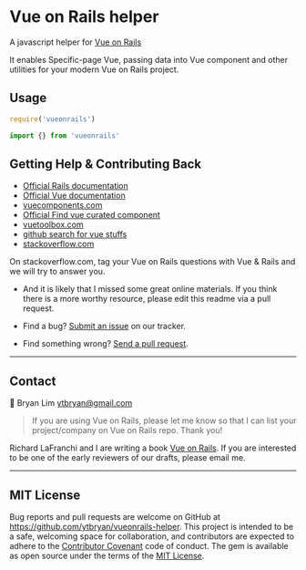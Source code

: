 # Vue on Rails helper

A javascript helper for [Vue on Rails](http://vueonrails.com)

It enables Specific-page Vue, passing data into Vue component and other utilities for your modern Vue on Rails project.

## Usage

```javascript
require('vueonrails')
```

```javascript
import {} from 'vueonrails'
```

## Getting Help & Contributing Back 

- [Official Rails documentation](https://guides.rubyonrails.org)
- [Official Vue documentation](https://vuejs.org/v2/guide/)
- [vuecomponents.com](https://vuecomponents.com)
- [Official Find vue curated component](https://curated.vuejs.org)
- [vuetoolbox.com](http://www.vuetoolbox.com)
- [github search for vue stuffs](https://github.com/search?o=desc&q=vue&s=stars&type=Repositories)
- [stackoverflow.com](https://stackoverflow.com/questions/tagged/vue.js+ruby-on-rails)


On stackoverflow.com, tag your Vue on Rails questions with Vue & Rails and we will try to answer you. 

- And it is likely that I missed some great online materials. If you think there is a more worthy resource, please edit this readme via a pull request.

- Find a bug? [Submit an issue](https://github.com/ytbryan/vueonrails-helper/issues) on our tracker.

- Find something wrong? [Send a pull request](https://github.com/ytbryan/vueonrails-helper/pulls). 

---

## Contact

📮 Bryan Lim ytbryan@gmail.com

> If you are using Vue on Rails, please let me know so that I can list your project/company on Vue on Rails repo. Thank you!

Richard LaFranchi and I are writing a book [Vue on Rails](http://vueonrails.com). If you are interested to be one of the early reviewers of our drafts, please email me.

---

## MIT License

Bug reports and pull requests are welcome on GitHub at https://github.com/ytbryan/vueonrails-helper. This project is intended to be a safe, welcoming space for collaboration, and contributors are expected to adhere to the [Contributor Covenant](http://contributor-covenant.org) code of conduct.
The gem is available as open source under the terms of the [MIT License](http://opensource.org/licenses/MIT).
